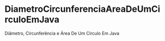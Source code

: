 # DiametroCircunferenciaAreaDeUmCirculoEmJava
 Diâmetro, Circunferência e Área De Um Círculo Em Java
